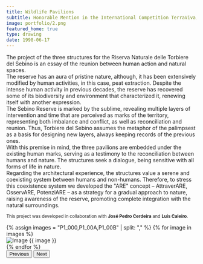 ```yaml
---
title: Wildlife Pavilions
subtitle: Honorable Mention in the International Competition TerraViva, 2023
image: portfolio/2.png
featured_home: true
type: drawing
date: 1998-06-17
---
```


The project of the three structures for the Riserva Naturale delle Torbiere del Sebino is an essay of the reunion between human action and natural spaces.  
The reserve has an aura of pristine nature, although, it has been extensively modified by human activities, in this case, peat extraction. Despite the intense human activity in previous decades, the reserve has recovered some of its biodiversity and environment that characterized it, renewing itself with another expression.  
The Sebino Reserve is marked by the sublime, revealing multiple layers of intervention and time that are perceived as marks of the territory, representing both imbalance and conflict, as well as reconciliation and reunion. Thus, Torbiere del Sebino assumes the metaphor of the palimpsest as a basis for designing new layers, always keeping records of the previous ones.  
With this premise in mind, the three pavilions are embedded under the existing human marks, serving as a testimony to the reconciliation between humans and nature. The structures seek a dialogue, being sensitive with all forms of life in nature.  
Regarding the architectural experience, the structures value a serene and coexisting system between humans and non-humans. Therefore, to stress this coexistence system we developed the "ARE" concept – AttraverARE, OsservARE, PotenziARE – as a strategy for a gradual approach to nature, raising awareness of the reserve, promoting complete integration with the natural surroundings.  

<small>This project was developed in collaboration with <strong>José Pedro Cerdeira</strong> and <strong>Luís Caleiro</strong>.</small>

<!-- Bootstrap Carousel with 3 Portfolio Images -->
<div id="portfolioCarousel" class="carousel slide my-5" data-bs-ride="carousel">
  <div class="carousel-inner">
    {% assign images = "P1_000,P1_00A,P1_00B" | split: "," %}
    {% for image in images %}
    <div class="carousel-item {% if forloop.first %}active{% endif %}">
      <img src="{{ '/assets/images/portfolio/' | append: image | append: '.png' | relative_url }}"
           class="d-block w-100 img-fluid"
           alt="Image {{ image }}">
    </div>
    {% endfor %}
  </div>

  <!-- Carousel controls -->
  <button class="carousel-control-prev" type="button" data-bs-target="#portfolioCarousel" data-bs-slide="prev">
    <span class="carousel-control-prev-icon" aria-hidden="true"></span>
    <span class="visually-hidden">Previous</span>
  </button>
  <button class="carousel-control-next" type="button" data-bs-target="#portfolioCarousel" data-bs-slide="next">
    <span class="carousel-control-next-icon" aria-hidden="true"></span>
    <span class="visually-hidden">Next</span>
  </button>
</div>














